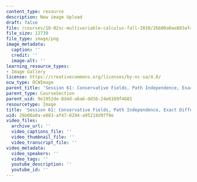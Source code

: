 ```yaml
---
content_type: resource
description: New image Upload
draft: false
file: /courses/18-02sc-multivariable-calculus-fall-2010/26b00a0ae883af470294a95218d97f0e_MIT18_02SC_L20Brds_19.png
file_size: 12739
file_type: image/png
image_metadata:
  caption: ''
  credit: ''
  image-alt: ''
learning_resource_types:
- Image Gallery
license: https://creativecommons.org/licenses/by-nc-sa/4.0/
ocw_type: OCWImage
parent_title: 'Session 61: Conservative Fields, Path Independence, Exact Differentials'
parent_type: CourseSection
parent_uid: 9e1952de-8d4d-a6a6-dd36-24e6169f4681
resourcetype: Image
title: 'Session 61: Conservative Fields, Path Independence, Exact Differentials 2'
uid: 26b00a0a-e883-af47-0294-a95218d97f0e
video_files:
  archive_url: ''
  video_captions_file: ''
  video_thumbnail_file: ''
  video_transcript_file: ''
video_metadata:
  video_speakers: ''
  video_tags: ''
  youtube_description: ''
  youtube_id: ''
---
```

